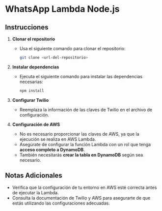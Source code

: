 # WhatsApp Lambda Node.js

## Instrucciones

1. **Clonar el repositorio**

   - Usa el siguiente comando para clonar el repositorio:
     ```bash
     git clone <url-del-repositorio>
     ```

2. **Instalar dependencias**

   - Ejecuta el siguiente comando para instalar las dependencias necesarias:
     ```bash
     npm install
     ```

3. **Configurar Twilio**

   - Reemplaza la información de las claves de Twilio en el archivo de configuración.

4. **Configuración de AWS**
   - No es necesario proporcionar las claves de AWS, ya que la ejecución se realiza en AWS Lambda.
   - Asegúrate de configurar la función Lambda con un rol que tenga **acceso completo a DynamoDB**.
   - También necesitarás **crear la tabla en DynamoDB** según sea necesario.

## Notas Adicionales

- Verifica que la configuración de tu entorno en AWS esté correcta antes de ejecutar la Lambda.
- Consulta la documentación de Twilio y AWS para asegurarte de que estás utilizando las configuraciones adecuadas.
